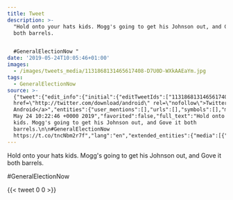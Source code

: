 ```yaml
---
title: Tweet
description: >-
  "Hold onto your hats kids. Mogg's going to get his Johnson out, and Gove it
  both barrels.


  #GeneralElectionNow "
date: '2019-05-24T10:05:46+01:00'
images:
  - /images/tweets_media/1131868131465617408-D7U0D-WXkAAEaYm.jpg
tags:
  - GeneralElectionNow
source: >-
  {"tweet":{"edit_info":{"initial":{"editTweetIds":["1131868131465617408"],"editableUntil":"2019-05-24T11:22:46.291Z","editsRemaining":"5","isEditEligible":true}},"retweeted":false,"source":"<a
  href=\"http://twitter.com/download/android\" rel=\"nofollow\">Twitter for
  Android</a>","entities":{"user_mentions":[],"urls":[],"symbols":[],"media":[{"expanded_url":"https://twitter.com/toychicken/status/1131868131465617408/photo/1","indices":["110","133"],"url":"https://t.co/tncNbm2r7f","media_url":"http://pbs.twimg.com/tweet_video_thumb/D7U0D-WXkAAEaYm.jpg","id_str":"1131868124234616832","id":"1131868124234616832","media_url_https":"https://pbs.twimg.com/tweet_video_thumb/D7U0D-WXkAAEaYm.jpg","sizes":{"medium":{"w":"220","h":"122","resize":"fit"},"large":{"w":"220","h":"122","resize":"fit"},"small":{"w":"220","h":"122","resize":"fit"},"thumb":{"w":"122","h":"122","resize":"crop"}},"type":"photo","display_url":"pic.twitter.com/tncNbm2r7f"}],"hashtags":[{"text":"GeneralElectionNow","indices":["90","109"]}]},"display_text_range":["0","133"],"favorite_count":"0","id_str":"1131868131465617408","truncated":false,"retweet_count":"0","id":"1131868131465617408","possibly_sensitive":false,"created_at":"Fri
  May 24 10:22:46 +0000 2019","favorited":false,"full_text":"Hold onto your hats
  kids. Mogg's going to get his Johnson out, and Gove it both
  barrels.\n\n#GeneralElectionNow
  https://t.co/tncNbm2r7f","lang":"en","extended_entities":{"media":[{"expanded_url":"https://twitter.com/toychicken/status/1131868131465617408/photo/1","indices":["110","133"],"url":"https://t.co/tncNbm2r7f","media_url":"http://pbs.twimg.com/tweet_video_thumb/D7U0D-WXkAAEaYm.jpg","id_str":"1131868124234616832","video_info":{"aspect_ratio":["110","61"],"variants":[{"bitrate":"0","content_type":"video/mp4","url":"https://video.twimg.com/tweet_video/D7U0D-WXkAAEaYm.mp4"}]},"id":"1131868124234616832","media_url_https":"https://pbs.twimg.com/tweet_video_thumb/D7U0D-WXkAAEaYm.jpg","sizes":{"medium":{"w":"220","h":"122","resize":"fit"},"large":{"w":"220","h":"122","resize":"fit"},"small":{"w":"220","h":"122","resize":"fit"},"thumb":{"w":"122","h":"122","resize":"crop"}},"type":"animated_gif","display_url":"pic.twitter.com/tncNbm2r7f"}]}}}
---
```

Hold onto your hats kids. Mogg's going to get his Johnson out, and Gove it both barrels.

#GeneralElectionNow 
    
{{< tweet 0 0 >}}
    

